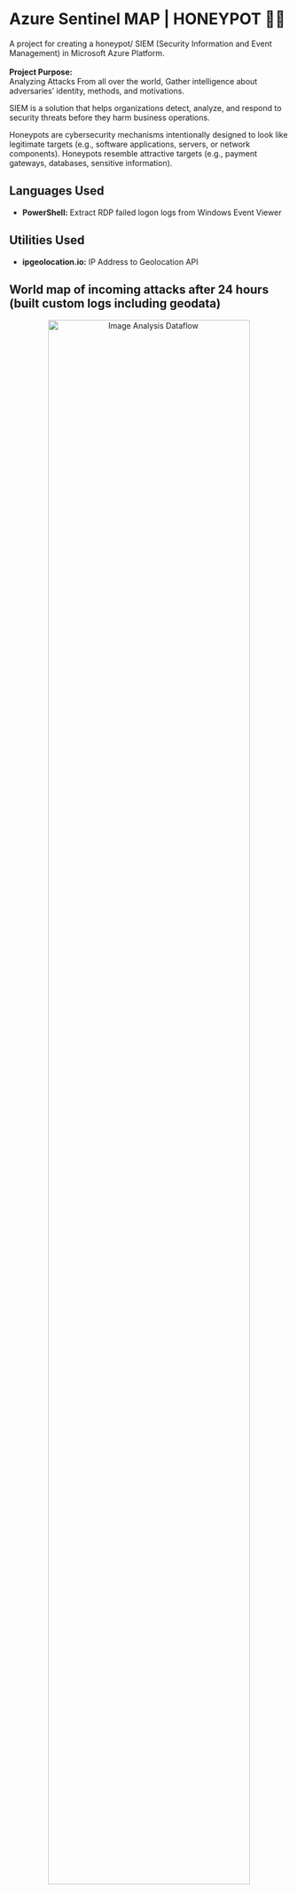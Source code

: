 # Azure Sentinel MAP | HONEYPOT 🍯🐝
A project for creating a honeypot/ SIEM (Security Information and Event Management) in Microsoft Azure Platform.<br><br>
<b>Project Purpose:</b><br> Analyzing Attacks From all over the world, Gather intelligence about adversaries’ identity, methods, and motivations.

<p>SIEM is a solution that helps organizations detect, analyze, and respond to security threats before they harm business operations.</p>
<p>Honeypots are cybersecurity mechanisms intentionally designed to look like legitimate targets (e.g., software applications, servers, or network components). Honeypots resemble attractive targets (e.g., payment gateways, databases, sensitive information).</p>

<h2>Languages Used</h2>

- <b>PowerShell:</b> Extract RDP failed logon logs from Windows Event Viewer 

<h2>Utilities Used</h2>

- <b>ipgeolocation.io:</b> IP Address to Geolocation API

<h2>World map of incoming attacks after 24 hours (built custom logs including geodata)</h2>

<p align="center">
<img src="https://i.imgur.com/HlJZOTG.jpg" height="85%" width="85%" alt="Image Analysis Dataflow"/>
</p>

